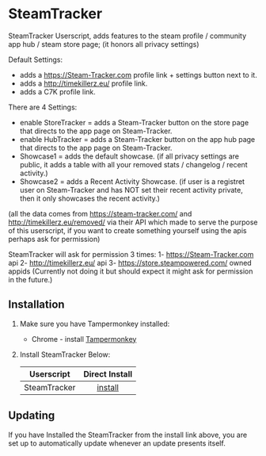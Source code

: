 # SteamTracker

SteamTracker Userscript, adds features to the steam profile / community app hub / steam store page;
(it honors all privacy settings)

Default Settings:
- adds a https://Steam-Tracker.com profile link + settings button next to it.
- adds a http://timekillerz.eu/ profile link.
- adds a C7K profile link.

There are 4 Settings:
- enable StoreTracker = adds a Steam-Tracker button on the store page that directs to the app page on Steam-Tracker. 
- enable HubTracker = adds a Steam-Tracker button on the app hub page that directs to the app page on Steam-Tracker. 
- Showcase1 = adds the default showcase.
(if all privacy settings are public, it adds a table with all your removed stats / changelog / recent activity.)
- Showcase2 = adds a Recent Activity Showcase.
(if user is a registret user on Steam-Tracker and has NOT set their recent activity private, then it only showcases the recent activity.)

(all the data comes from https://steam-tracker.com/ and http://timekillerz.eu/removed/ via their API which made to serve the purpose of this userscript, 
if you want to create something yourself using the apis perhaps ask for permission)

SteamTracker will ask for permission 3 times:
1- https://Steam-Tracker.com api
2- http://timekillerz.eu/ api
3- https://store.steampowered.com/ owned appids  (Currently not doing it but should expect it might ask for permission in the future.)

## Installation

1. Make sure you have Tampermonkey installed:

	* Chrome - install [Tampermonkey](https://tampermonkey.net/?ext=dhdg&browser=chrome)

2. Install SteamTracker Below:

	| Userscript                | Direct Install     |
	|---------------------------|:------------------:|
	| SteamTracker              | [install][st-raw]  |


[st-raw]: https://raw.githubusercontent.com/MalikAQayum/SteamTracker/master/Steam-Tracker.user.js

## Updating

If you have Installed the SteamTracker from the install link above, you are set up to automatically update whenever an update presents itself. 
